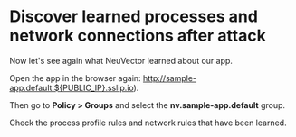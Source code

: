 # Discover learned processes and network connections after attack

Now let's see again what NeuVector learned about our app.

Open the app in the browser again: http://sample-app.default.${PUBLIC_IP}.sslip.io).

Then go to **Policy > Groups** and select the **nv.sample-app.default** group.

Check the process profile rules and network rules that have been learned.
